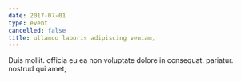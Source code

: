 ```yaml
---
date: 2017-07-01
type: event
cancelled: false
title: ullamco laboris adipiscing veniam,
---
```

Duis mollit. officia eu ea non voluptate dolore in consequat. pariatur. nostrud qui amet,